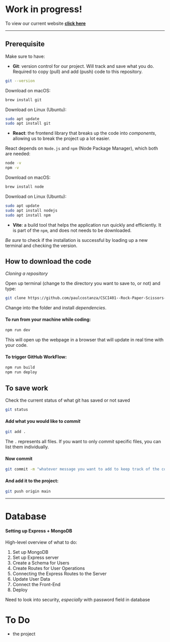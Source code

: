# Work in progress!

To view our current website **[click here](https://rockpaperscissorsdash.com/)**

---

## Prerequisite

Make sure to have:
- **Git**: version control for our project. Will track and save what you do. Required to copy (pull) and add (push) code to this repository. 

```bash
git --version
```

Download on macOS:
```bash
brew install git
```

Download on Linux (Ubuntu):
```bash
sudo apt update
sudo apt install git
```

- **React**: the frontend library that breaks up the code into *components*, allowing us to break the project up a lot easier. 

React depends on <code>Node.js</code> and <code>npm</code> (Node Package Manager), which both are needed:

```bash
node -v
npm -v
```

Download on macOS:
```bash 
brew install node
```

Download on Linux (Ubuntu):
```bash
sudo apt update
sudo apt install nodejs
sudo apt install npm
```

- **Vite**: a build tool that helps the application run quickly and efficiently. It is part of the <code>npm</code>, and does not needs to be downloaded. 

*Be sure* to check if the installation is successful by loading up a new terminal and checking the version. 


## How to download the code

*Cloning a repository*

Open up terminal (change to the directory you want to save to, or not) and type:

```bash
git clone https://github.com/paulcostanza/CSCI401--Rock-Paper-Scissors-Dash
```

Change into the folder and install *dependencies*. 

#### To run from your machine while coding:

```bash
npm run dev
```

This will open up the webpage in a browser that will update in real time with your code. 

#### To trigger GitHub WorkFlow:

```bash
npm run build
npm run deploy
```

## To save work

Check the current status of what git has saved or not saved
```bash
git status
```

#### Add what you would like to *commit*

```bash
git add .
```

The <code>.</code> represents all files. If you want to only *commit* specific files, you can list them individually. 

#### Now commit
```bash
git commit -m "whatever message you want to add to keep track of the commit"
```

#### And add it to the project:

```bash
git push origin main
```

---

# Database

#### Setting up Express + MongoDB

High-level overview of what to do:

1. Set up MongoDB
2. Set up Express server
3. Create a Schema for Users
4. Create Routes for User Operations
5. Connecting the Express Routes to the Server
6. Update User Data
7. Connect the Front-End
8. Deploy

Need to look into security, *especially* with password field in database

# To Do

- the project